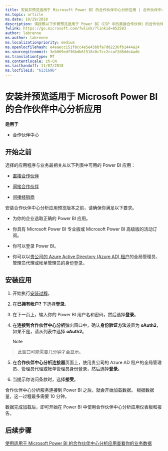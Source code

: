 ```yaml
---
title: 安装并预览适用于 Microsoft Power BI 的合作伙伴中心分析应用 | 合作伙伴中心
ms.topic: article
ms.date: 10/29/2018
description: 请按照以下步骤预览适用于 Power BI（CSP 中的直接合作伙伴）的合作伙伴中心分析应用。
fwlink: https://go.microsoft.com/fwlink/?linkid=852583
author: labrenne
ms.author: labrenne
ms.localizationpriority: medium
ms.openlocfilehash: e4eaecc151f8cc4e5e45bbfa7d02236fb1444a24
ms.sourcegitcommit: 3eb069edf36bdb61518c0c7cc2ccaf2d8dde4adb
ms.translationtype: MT
ms.contentlocale: zh-CN
ms.lasthandoff: 11/07/2018
ms.locfileid: "6131696"
---
```

# <a name="install-and-preview-the-partner-center-analytics-app-for-microsoft-power-bi"></a>安装并预览适用于 Microsoft Power BI 的合作伙伴中心分析应用

**适用于**

- 合作伙伴中心

## <a name="before-you-begin"></a>开始之前

选择的应用程序与业务最相关从以下列表中可用的 Power BI 应用：
- [直接合作伙伴](https://app.powerbi.com/groups/me/getdata/services/direct-providers-partner-analytics)

- [间接合作伙伴](https://app.powerbi.com/groups/me/getdata/services/indirect-providers-partner-analytics)

- [间接经销商](https://app.powerbi.com/groups/me/getdata/services/indirect-seller-partner-analytics)

安装合作伙伴中心分析应用预览版本之前，请确保你满足以下要求。

- 为你的企业选取正确的 Power BI 应用。

- 你具有 Microsoft Power BI 专业版或 Microsoft Power BI 高级版的活动订阅。

- 你可以登录 Power BI。

- 你可以以[贵公司的 Azure Active Directory (Azure AD) 租户](azure-active-directory-tenants-and-partner-center.md)的全局管理员、管理员代理或帐单管理员的身份登录。

## <a name="to-install-the-app"></a>安装应用

1. 开始执行[安装过程](https://app.powerbi.com/getdata/services/partneranalytics?cpcode=PartnerCenterAnalytics&getDataForceConnect=true&alwaysPromptForContentProviderCreds=true)。

2. 在**已拥有帐户?** 下选择**登录**。 

3.  在下一页上，输入你的 Power BI 用户名和密码，然后选择**登录**。 

4.  在**连接到合作伙伴中心分析**弹出窗口中，确认**身份验证方法**设置为 **oAuth2**，如果不是，请从列表中选择 **oAuth2**。 

    > [!NOTE]  
>  此窗口可能需要几分钟才会显示。

5.  在**合作伙伴中心分析连接器**页面上，使用贵公司的 Azure AD 租户的全局管理员、管理员代理或帐单管理员身份登录，然后选择**登录**。
 
6.  当提示你访问条款时，选择**接受**。 

合作伙伴中心分析服务连接到 Power BI 之后，就会开始加载数据。 根据数据量，这一过程最多需要 10 分钟。 

数据完成加载后，即可开始在 Power BI 中使用合作伙伴中心分析应用仪表板和报告。

## <a name="next-steps"></a>后续步骤

[使用适用于 Microsoft Power BI 的合作伙伴中心分析应用查看你的业务数据](power-bi-app-for-direct-partners-use.md)
